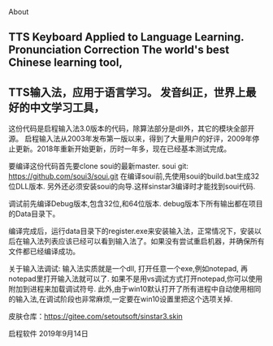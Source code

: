 About
## TTS Keyboard Applied to Language Learning. Pronunciation Correction The world's best Chinese learning tool,
## TTS输入法，应用于语言学习。 发音纠正，世界上最好的中文学习工具，
这份代码是启程输入法3.0版本的代码，除算法部分是dll外，其它的模块全部开源。
启程输入法从2003年发布第一版以来，得到了大量用户的好评，2009年停止更新。2018年重新开始更新，历时一年多，现在已经基本测试完成。

要编译这份代码首先要clone soui的最新master.
soui git: https://github.com/soui3/soui.git
在编译soui前,先使用soui的build.bat生成32位DLL版本. 另外还必须安装soui的向导.这样sinstar3编译时才能找到soui代码.

调试前先编译Debug版本,包含32位,和64位版本.
debug版本下所有输出都在项目的Data目录下。


编译完成后，运行data目录下的register.exe来安装输入法，正常情况下，安装以后在输入法列表应该已经可以看到输入法了。如果没有尝试重启机器，并确保所有文件都已经编译成功。

关于输入法调试:
输入法实质就是一个dll, 打开任意一个exe,例如notepad, 再notepad里打开输入法就可以了. 如果不是用vs调试方式打开notepad,你可以使用附加到进程来加载调试符号.
此外,由于win10默认打开了所有进程中自动使用相同的输入法,在调试阶段也非常麻烦,一定要在win10设置里把这个选项关掉.

皮肤仓库：https://gitee.com/setoutsoft/sinstar3.skin

启程软件  2019年9月14日
